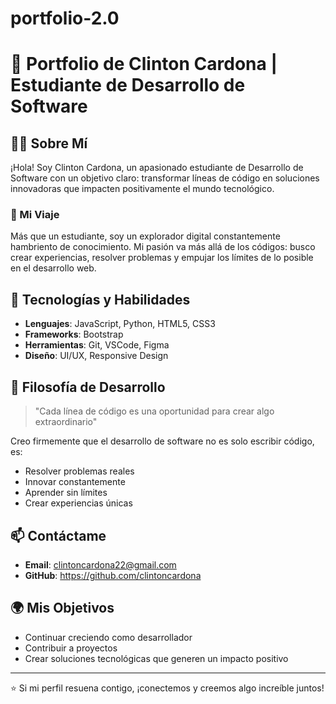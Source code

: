 # portfolio-2.0
# 🚀 Portfolio de Clinton Cardona | Estudiante de Desarrollo de Software

## 👨‍💻 Sobre Mí

¡Hola! Soy Clinton Cardona, un apasionado estudiante de Desarrollo de Software con un objetivo claro: transformar líneas de código en soluciones innovadoras que impacten positivamente el mundo tecnológico.

### 🌟 Mi Viaje

Más que un estudiante, soy un explorador digital constantemente hambriento de conocimiento. Mi pasión va más allá de los códigos: busco crear experiencias, resolver problemas y empujar los límites de lo posible en el desarrollo web.

## 🔧 Tecnologías y Habilidades

- **Lenguajes**: JavaScript, Python, HTML5, CSS3
- **Frameworks**: Bootstrap
- **Herramientas**: Git, VSCode, Figma
- **Diseño**: UI/UX, Responsive Design

## 🌈 Filosofía de Desarrollo

> "Cada línea de código es una oportunidad para crear algo extraordinario"

Creo firmemente que el desarrollo de software no es solo escribir código, es:
- Resolver problemas reales
- Innovar constantemente
- Aprender sin límites
- Crear experiencias únicas

## 📫 Contáctame

- **Email**: clintoncardona22@gmail.com
- **GitHub**: https://github.com/clintoncardona

## 🌍 Mis Objetivos

- Continuar creciendo como desarrollador
- Contribuir a proyectos 
- Crear soluciones tecnológicas que generen un impacto positivo

---

⭐ Si mi perfil resuena contigo, ¡conectemos y creemos algo increíble juntos!
